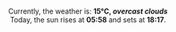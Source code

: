 <p  align="center"><br/>Currently, the weather is: <b> 15°C, <i>overcast clouds</i></b></br>Today, the sun rises at <b>05:58</b> and sets at <b>18:17</b>.</p>